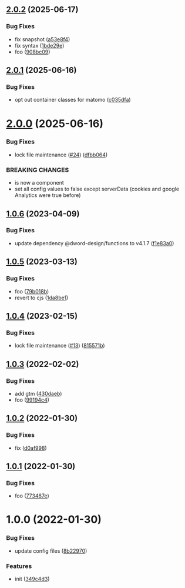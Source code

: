## [2.0.2](https://github.com/dword-design/privacy-policy/compare/v2.0.1...v2.0.2) (2025-06-17)


### Bug Fixes

* fix snapshot ([a53e8f4](https://github.com/dword-design/privacy-policy/commit/a53e8f4b8e483150ad5d47376d441c38a0be06f8))
* fix syntax ([1bde29e](https://github.com/dword-design/privacy-policy/commit/1bde29e220ef4c75486f972785b845b8cbc02278))
* foo ([908bc09](https://github.com/dword-design/privacy-policy/commit/908bc09af3e7f0dc5a3eb54ef776d51ac3b62025))

## [2.0.1](https://github.com/dword-design/privacy-policy/compare/v2.0.0...v2.0.1) (2025-06-16)


### Bug Fixes

* opt out container classes for matomo ([c035dfa](https://github.com/dword-design/privacy-policy/commit/c035dfa9d064860255499f633fea4bd2512212bb))

# [2.0.0](https://github.com/dword-design/privacy-policy/compare/v1.0.6...v2.0.0) (2025-06-16)


### Bug Fixes

* lock file maintenance ([#24](https://github.com/dword-design/privacy-policy/issues/24)) ([dfbb064](https://github.com/dword-design/privacy-policy/commit/dfbb064ff1b426c9f2711efda75b9ce0fb8ecbd8))


### BREAKING CHANGES

* is now a component
* set all config values to false except serverData (cookies and google Analytics were true before)

## [1.0.6](https://github.com/dword-design/get-privacy-policy/compare/v1.0.5...v1.0.6) (2023-04-09)


### Bug Fixes

* update dependency @dword-design/functions to v4.1.7 ([f1e83a0](https://github.com/dword-design/get-privacy-policy/commit/f1e83a067ce83f2c397c9705d9858f668c36becb))

## [1.0.5](https://github.com/dword-design/get-privacy-policy/compare/v1.0.4...v1.0.5) (2023-03-13)


### Bug Fixes

* foo ([79b018b](https://github.com/dword-design/get-privacy-policy/commit/79b018b5863b96c48845ce89dd68e67abe06512b))
* revert to cjs ([1da8be1](https://github.com/dword-design/get-privacy-policy/commit/1da8be1a9582aea2e165dcb103bb3ad913bdeabe))

## [1.0.4](https://github.com/dword-design/get-privacy-policy/compare/v1.0.3...v1.0.4) (2023-02-15)


### Bug Fixes

* lock file maintenance ([#13](https://github.com/dword-design/get-privacy-policy/issues/13)) ([815571b](https://github.com/dword-design/get-privacy-policy/commit/815571ba622728c7d0e59f061fbdee7db6f6c91f))

## [1.0.3](https://github.com/dword-design/get-privacy-policy/compare/v1.0.2...v1.0.3) (2022-02-02)


### Bug Fixes

* add gtm ([430daeb](https://github.com/dword-design/get-privacy-policy/commit/430daebbca8b2ee22d94f49b5bd2a8dab91f15a1))
* foo ([99194c4](https://github.com/dword-design/get-privacy-policy/commit/99194c468bddb27780feccb91aa9c7532061e04f))

## [1.0.2](https://github.com/dword-design/get-privacy-policy/compare/v1.0.1...v1.0.2) (2022-01-30)


### Bug Fixes

* fix ([d0af998](https://github.com/dword-design/get-privacy-policy/commit/d0af998166b94f61f9c9cde002d3396e8609a169))

## [1.0.1](https://github.com/dword-design/get-privacy-policy/compare/v1.0.0...v1.0.1) (2022-01-30)


### Bug Fixes

* foo ([773487e](https://github.com/dword-design/get-privacy-policy/commit/773487eef3d9985906f91d0ab41ba1001543e2bc))

# 1.0.0 (2022-01-30)


### Bug Fixes

* update config files ([8b22970](https://github.com/dword-design/get-privacy-policy/commit/8b22970dafe4dcf2a2d32ffc4c9ac1b6f866ece7))


### Features

* init ([349c4d3](https://github.com/dword-design/get-privacy-policy/commit/349c4d33c6d6e5ff73dc11ee5dce3c2bd26c1804))
